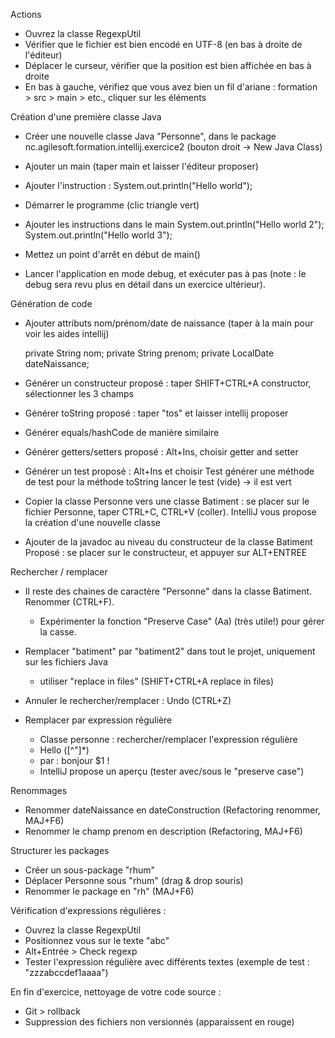 Actions

- Ouvrez la classe RegexpUtil
- Vérifier que le fichier est bien encodé en UTF-8 (en bas à droite de l'éditeur)
- Déplacer le curseur, vérifier que la position est bien affichée en bas à droite
- En bas à gauche, vérifiez que vous avez bien un fil d'ariane : formation > src > main > etc., cliquer sur les éléments

Création d'une première classe Java

- Créer une nouvelle classe Java "Personne", dans le package nc.agilesoft.formation.intellij.exercice2
  (bouton droit -> New Java Class)
- Ajouter un main (taper main et laisser l'éditeur proposer)
- Ajouter l'instruction : System.out.println("Hello world");
- Démarrer le programme (clic triangle vert)

- Ajouter les instructions dans le main
  System.out.println("Hello world 2");
  System.out.println("Hello world 3");

- Mettez un point d'arrêt en début de main()
- Lancer l'application en mode debug, et exécuter pas à pas
  (note : le debug sera revu plus en détail dans un exercice ultérieur).

Génération de code

- Ajouter attributs nom/prénom/date de naissance (taper à la main pour voir les aides intellij)

  private String nom;
  private String prenom;
  private LocalDate dateNaissance;

- Générer un constructeur
  proposé : taper SHIFT+CTRL+A constructor, sélectionner les 3 champs

- Générer toString
  proposé : taper "tos" et laisser intellij proposer

- Générer equals/hashCode de manière similaire

- Générer getters/setters
  proposé : Alt+Ins, choisir getter and setter

- Générer un test
  proposé : Alt+Ins et choisir Test
  générer une méthode de test pour la méthode toString
  lancer le test (vide) -> il est vert

- Copier la classe Personne vers une classe Batiment : se placer sur le fichier Personne, taper CTRL+C, CTRL+V (coller).
  IntelliJ vous propose la création d'une nouvelle classe

- Ajouter de la javadoc au niveau du constructeur de la classe Batiment
  Proposé : se placer sur le constructeur, et appuyer sur ALT+ENTREE

Rechercher / remplacer

- Il reste des chaines de caractère "Personne" dans la classe Batiment. Renommer (CTRL+F).
    - Expérimenter la fonction "Preserve Case" (Aa) (très utile!) pour gérer la casse.

- Remplacer "batiment" par "batiment2" dans tout le projet, uniquement sur les fichiers Java
    - utiliser "replace in files" (SHIFT+CTRL+A replace in files)

- Annuler le rechercher/remplacer : Undo (CTRL+Z)

- Remplacer par expression régulière

    - Classe personne : rechercher/remplacer l'expression régulière
    - Hello ([^"]*)
    - par : bonjour $1 !
    - IntelliJ propose un aperçu  (tester avec/sous le "preserve case")

Renommages

- Renommer dateNaissance en dateConstruction (Refactoring renommer, MAJ+F6)
- Renommer le champ prenom en description (Refactoring, MAJ+F6)

Structurer les packages

- Créer un sous-package "rhum"
- Déplacer Personne sous "rhum" (drag & drop souris)
- Renommer le package en "rh" (MAJ+F6)

Vérification d'expressions régulières : 

- Ouvrez la classe RegexpUtil
- Positionnez vous sur le texte "abc"
- Alt+Entrée > Check regexp
- Tester l'expression régulière avec différents textes (exemple de test : "zzzabccdef1aaaa")

En fin d'exercice, nettoyage de votre code source :
- Git > rollback
- Suppression des fichiers non versionnés (apparaissent en rouge)
